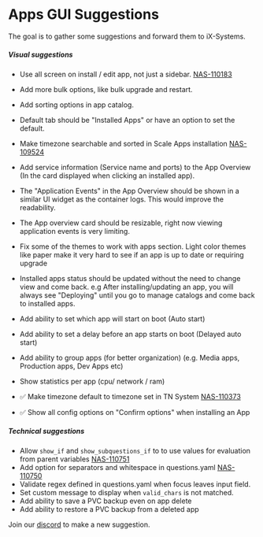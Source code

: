 # Apps GUI Suggestions

The goal is to gather some suggestions and forward them to iX-Systems.

##### Visual suggestions

- Use all screen on install / edit app, not just a sidebar. [NAS-110183](https://jira.ixsystems.com/browse/NAS-110183)
- Add more bulk options, like bulk upgrade and restart.
- Add sorting options in app catalog.
- Default tab should be "Installed Apps" or have an option to set the default.
- Make timezone searchable and sorted in Scale Apps installation [NAS-109524](https://jira.ixsystems.com/browse/NAS-109524)
- Add service information (Service name and ports) to the App Overview (In the card displayed when clicking an installed app).
- The "Application Events" in the App Overview should be shown in a similar UI widget as the container logs. This would improve the readability.
- The App overview card should be resizable, right now viewing application events is very limiting.
- Fix some of the themes to work with apps section. Light color themes like paper make it very hard to see if an app is up to date or requiring upgrade
- Installed apps status should be updated without the need to change view and come back. e.g After installing/updating an app, you will always see "Deploying" until you go to manage catalogs and come back to installed apps.
- Add ability to set which app will start on boot (Auto start)
- Add ability to set a delay before an app starts on boot (Delayed auto start)
- Add ability to group apps (for better organization) (e.g. Media apps, Production apps, Dev Apps etc)
- Show statistics per app (cpu/ network / ram)

- :white_check_mark: Make timezone default to timezone set in TN System [NAS-110373](https://jira.ixsystems.com/browse/NAS-110373)
- :white_check_mark: Show all config options on "Confirm options" when installing an App

##### Technical suggestions

- Allow `show_if` and `show_subquestions_if` to to use values for evaluation from parent variables [NAS-110751](https://jira.ixsystems.com/browse/NAS-110751)
- Add option for separators and whitespace in questions.yaml [NAS-110750](https://jira.ixsystems.com/browse/NAS-110750)
- Validate regex defined in questions.yaml when focus leaves input field.
- Set custom message to display when `valid_chars` is not matched.
- Add ability to save a PVC backup even on app delete
- Add ability to restore a PVC backup from a deleted app

Join our [discord](https://truecharts.org/discord) to make a new suggestion.
